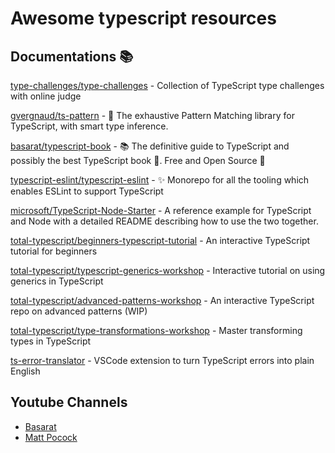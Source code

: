 # Awesome typescript resources

## Documentations 📚

[type-challenges/type-challenges](https://github.com/type-challenges/type-challenges) - Collection of TypeScript type challenges with online judge

[gvergnaud/ts-pattern](https://github.com/gvergnaud/ts-pattern) - 🎨 The exhaustive Pattern Matching library for TypeScript, with smart type inference.

[basarat/typescript-book](https://github.com/basarat/typescript-book) - 📚 The definitive guide to TypeScript and possibly the best TypeScript book 📖. Free and Open Source 🌹

[typescript-eslint/typescript-eslint](https://github.com/typescript-eslint/typescript-eslint) - ✨ Monorepo for all the tooling which enables ESLint to support TypeScript

[microsoft/TypeScript-Node-Starter](https://github.com/microsoft/TypeScript-Node-Starter) - A reference example for TypeScript and Node with a detailed README describing how to use the two together.

[total-typescript/beginners-typescript-tutorial](https://github.com/total-typescript/beginners-typescript-tutorial) - An interactive TypeScript tutorial for beginners

[total-typescript/typescript-generics-workshop](https://github.com/total-typescript/typescript-generics-workshop) - Interactive tutorial on using generics in TypeScript

[total-typescript/advanced-patterns-workshop](https://github.com/total-typescript/advanced-patterns-workshop) - An interactive TypeScript repo on advanced patterns (WIP)

[total-typescript/type-transformations-workshop](https://github.com/total-typescript/type-transformations-workshop) - Master transforming types in TypeScript

[ts-error-translator](https://github.com/mattpocock/ts-error-translator) - VSCode extension to turn TypeScript errors into plain English



## Youtube Channels

- [Basarat](https://www.youtube.com/@basarat)
- [Matt Pocock](https://www.youtube.com/@mattpocockuk)

